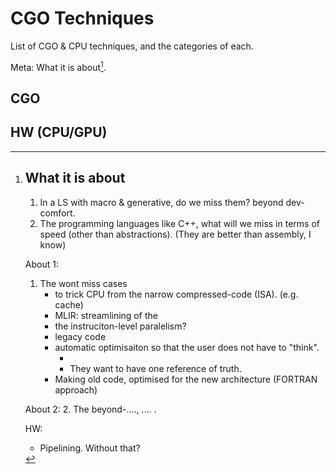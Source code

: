 # CGO Techniques
List of CGO & CPU techniques, and the categories of each.

Meta: What it is about[^whatabout].

[^whatabout]:
      ## What it is about
      1. In a LS[^leansystem] with macro & generative, do we miss them? beyond dev-comfort.
      2. The programming languages like C++, what will we miss in terms of speed (other than abstractions). (They are better than assembly, I know)
      
      About 1:
      1. The wont miss cases
          * to trick CPU from the narrow compressed-code (ISA). (e.g. cache)
          * MLIR: streamlining of the
          * the instruciton-level paralelism?
          * legacy code
          * automatic optimisaiton so that the user does not have to "think".
             * <!-- (alternatuve: use multiple realisaitons! one can be used to test antoher! test-level latching, runtime-level latching, etc) -->
             * They want to have one reference of truth. <!-- nope. OO can do better. -->
          * Making old code, optimised for the new architecture (FORTRAN approach)
      
      About 2:
      2. The beyond-...., .... .
      
      HW:
      * Pipelining. Without that?

## CGO

## HW (CPU/GPU)


[^leansystem]: -
